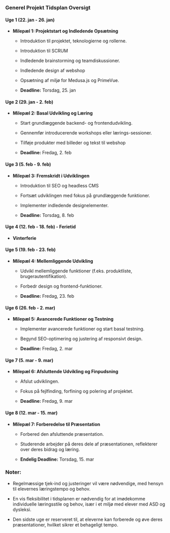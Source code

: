 ### Generel Projekt Tidsplan Oversigt

#### Uge 1 (22. jan - 26. jan)

- **Milepæl 1: Projektstart og Indledende Opsætning**

  - Introduktion til projektet, teknologierne og rollerne.

  - Introduktion til SCRUM

  - Indledende brainstorming og teamdiskussioner.

  - Indledende design af webshop

  - Opsætning af miljø for Medusa.js og PrimeVue.

  - **Deadline:** Torsdag, 25. jan

#### Uge 2 (29. jan - 2. feb)

- **Milepæl 2: Basal Udvikling og Læring**

  - Start grundlæggende backend- og frontendudvikling.

  - Gennemfør introducerende workshops eller lærings-sessioner.

  - Tilføje produkter med billeder og tekst til webshop

  - **Deadline:** Fredag, 2. feb

#### Uge 3 (5. feb - 9. feb)

- **Milepæl 3: Fremskridt i Udviklingen**

  - Introduktion til SEO og headless CMS

  - Fortsæt udviklingen med fokus på grundlæggende funktioner.

  - Implementer indledende designelementer.

  - **Deadline:** Torsdag, 8. feb

#### Uge 4 (12. feb - 18. feb) - Ferietid

- **Vinterferie**

#### Uge 5 (19. feb - 23. feb)

- **Milepæl 4: Mellemliggende Udvikling**

  - Udvikl mellemliggende funktioner (f.eks. produktliste, brugerautentifikation).

  - Forbedr design og frontend-funktioner.

  - **Deadline:** Fredag, 23. feb

#### Uge 6 (26. feb - 2. mar)

- **Milepæl 5: Avancerede Funktioner og Testning**

  - Implementer avancerede funktioner og start basal testning.

  - Begynd SEO-optimering og justering af responsivt design.

  - **Deadline:** Fredag, 2. mar

#### Uge 7 (5. mar - 9. mar)

- **Milepæl 6: Afsluttende Udvikling og Finpudsning**

  - Afslut udviklingen.

  - Fokus på fejlfinding, forfining og polering af projektet.

  - **Deadline:** Fredag, 9. mar

#### Uge 8 (12. mar - 15. mar)

- **Milepæl 7: Forberedelse til Præsentation**

  - Forbered den afsluttende præsentation.

  - Studerende arbejder på deres dele af præsentationen, reflekterer over deres bidrag og læring.

  - **Endelig Deadline:** Torsdag, 15. mar

### Noter:

- Regelmæssige tjek-ind og justeringer vil være nødvendige, med hensyn til elevernes læringstempo og behov.

- En vis fleksibilitet i tidsplanen er nødvendig for at imødekomme individuelle læringsstile og behov, især i et miljø med elever med ASD og dysleksi.

- Den sidste uge er reserveret til, at eleverne kan forberede og øve deres præsentationer, hvilket sikrer et behageligt tempo.

